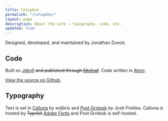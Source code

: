 ```yaml
---
title: Colophon
permalink: "/colophon/"
layout: page
description: About the site – typography, code, etc.
updated: true
---
```


Designed, developed, and maintained by Jonathan Dueck.

## Code

Built on [Jekyll](https://jekyllrb.com/) ~~and published through [Siteleaf](http://siteleaf.com)~~. Code written in [Atom](https://atom.io).

[View the source on Github](https://github.com/jondueck/jondueck.ca).

## Typography

Text is set in [Calluna](http://www.exljbris.com/calluna.html) by exljbris and [Post Grotesk](https://vllg.com/incubator/post-grotesk) by Josh Finklea. Calluna is hosted by ~~Typekit~~ [Adobe Fonts](https://fonts.adobe.com/) and Post Grotesk is self-hosted.
